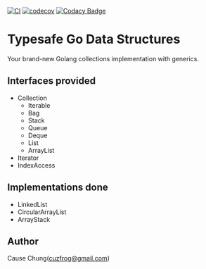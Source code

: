 [![CI](https://github.com/cuzfrog/tgods/actions/workflows/ci.yml/badge.svg)](https://github.com/cuzfrog/tgods/actions/workflows/ci.yml)
[![codecov](https://codecov.io/gh/cuzfrog/tgods/branch/master/graph/badge.svg?token=XIEG8JLDDW)](https://codecov.io/gh/cuzfrog/tgods)
[![Codacy Badge](https://app.codacy.com/project/badge/Grade/c1532de0f9ff4fcd9f2ec7b63792b37d)](https://www.codacy.com/gh/cuzfrog/tgods/dashboard?utm_source=github.com&amp;utm_medium=referral&amp;utm_content=cuzfrog/tgods&amp;utm_campaign=Badge_Grade)
# Typesafe Go Data Structures

Your brand-new Golang collections implementation with generics. 

## Interfaces provided
- Collection
  - Iterable
  - Bag
  - Stack
  - Queue
  - Deque
  - List
  - ArrayList
- Iterator
- IndexAccess

## Implementations done
- LinkedList
- CircularArrayList
- ArrayStack

## Author
Cause Chung(cuzfrog@gmail.com)